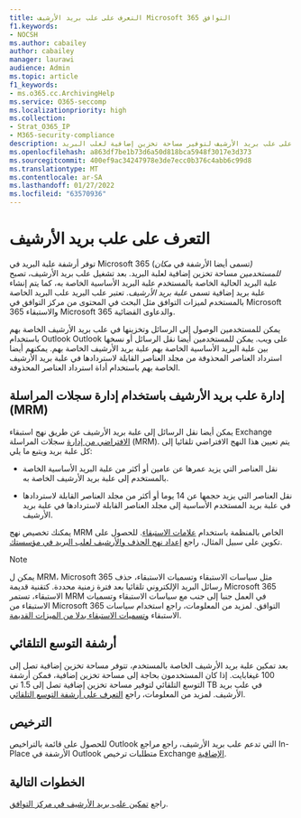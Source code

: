 ```yaml
---
title: التعرف على علب بريد الأرشيف Microsoft 365 التوافق
f1.keywords:
- NOCSH
ms.author: cabailey
author: cabailey
manager: laurawi
audience: Admin
ms.topic: article
f1_keywords:
- ms.o365.cc.ArchivingHelp
ms.service: O365-seccomp
ms.localizationpriority: high
ms.collection:
- Strat_O365_IP
- M365-security-compliance
description: تعرف على علب بريد الأرشيف لتوفير مساحة تخزين إضافية لعلب البريد.
ms.openlocfilehash: a863df7be1b73d6a50d818bca5948f3017e3d373
ms.sourcegitcommit: 400ef9ac34247978e3de7ecc0b376c4abb6c99d8
ms.translationtype: MT
ms.contentlocale: ar-SA
ms.lasthandoff: 01/27/2022
ms.locfileid: "63570936"
---
```

# <a name="learn-about-archive-mailboxes"></a>التعرف على علب بريد الأرشيف

توفر أرشفة علبة البريد في Microsoft 365 (تسمى أيضا الأرشفة في *مكان) للمستخدمين* مساحة تخزين إضافية لعلبة البريد. بعد تشغيل علب بريد الأرشيف، تصبح علبة البريد الحالية الخاصة بالمستخدم علبة البريد الأساسية  الخاصة به، كما يتم إنشاء علبة بريد إضافية تسمى *علبة بريد الأرشيف*. تعتبر علب البريد علب البريد الخاصة بالمستخدم لميزات التوافق مثل البحث في المحتوى من مركز التوافق في Microsoft 365 والاستبقاء Microsoft 365 والدعاوى القضائية.

يمكن للمستخدمين الوصول إلى الرسائل وتخزينها في علب بريد الأرشيف الخاصة بهم باستخدام Outlook Outlook على ويب. يمكن للمستخدمين أيضا نقل الرسائل أو نسخها بين علبة البريد الأساسية الخاصة بهم علبة بريد الأرشيف الخاصة بهم. يمكنهم أيضا استرداد العناصر المحذوفة من مجلد العناصر القابلة لاستردادها في علبة بريد الأرشيف الخاصة بهم باستخدام أداة استرداد العناصر المحذوفة.

## <a name="managing-archive-mailboxes-with-messaging-records-management-mrm"></a>إدارة علب بريد الأرشيف باستخدام إدارة سجلات المراسلة (MRM)

يمكن أيضا نقل الرسائل إلى علبة بريد الأرشيف عن طريق نهج استبقاء Exchange [الافتراضي من إدارة](/exchange/security-and-compliance/messaging-records-management/default-retention-policy) سجلات المراسلة (MRM). يتم تعيين هذا النهج الافتراضي تلقائيا إلى كل علبة بريد ويتبع ما يلي:

  - نقل العناصر التي يزيد عمرها عن عامين أو أكثر من علبة البريد الأساسية الخاصة بالمستخدم إلى علبة بريد الأرشيف الخاصة به.

  - نقل العناصر التي يزيد حجمها عن 14 يوما أو أكثر من مجلد العناصر القابلة لاستردادها في علبة بريد المستخدم الأساسية إلى مجلد العناصر القابلة لاستردادها في علبة بريد الأرشيف.

يمكنك تخصيص نهج MRM الخاص بالمنظمة باستخدام [علامات الاستبقاء](/exchange/security-and-compliance/messaging-records-management/retention-tags-and-policies). للحصول على تكوين على سبيل المثال، راجع [إعداد نهج الحذف والأرشيف لعلب البريد في مؤسستك](set-up-an-archive-and-deletion-policy-for-mailboxes.md).

> [!NOTE]
> يمكن ل MRM، Microsoft 365 مثل سياسات الاستبقاء وتسميات الاستبقاء، حذف رسائل البريد الإلكتروني تلقائيا بعد فترة زمنية محددة. كتقنية قديمة Microsoft 365 الاستبقاء، تستمر MRM في العمل جنبا إلى جنب مع سياسات الاستبقاء وتسميات الاستبقاء من Microsoft 365 التوافق. لمزيد من المعلومات، راجع استخدام سياسات الاستبقاء [وتسميات الاستبقاء بدلا من الميزات القديمة](retention.md#use-retention-policies-and-retention-labels-instead-of-older-features).

## <a name="auto-expanding-archiving"></a>أرشفة التوسع التلقائي 

بعد تمكين علبة بريد الأرشيف الخاصة بالمستخدم، تتوفر مساحة تخزين إضافية تصل إلى 100 غيغابايت. إذا كان المستخدمون بحاجة إلى مساحة تخزين إضافية، فمكن أرشفة التوسع التلقائي لتوفير مساحة تخزين إضافية تصل إلى 1.5 تي TB في علب بريد الأرشيف. لمزيد من المعلومات، راجع [التعرف على أرشفة التوسع التلقائي](autoexpanding-archiving.md).

## <a name="licensing"></a>الترخيص

للحصول على قائمة بالتراخيص Outlook التي تدعم علب بريد الأرشيف، راجع مراجع In-Place الأرشفة في Outlook متطلبات ترخيص Exchange [الإضافية](https://support.microsoft.com/office/46b6b7c5-c3ca-43e5-8424-1e2807917c99).

## <a name="next-steps"></a>الخطوات التالية

راجع [تمكين علب بريد الأرشيف في مركز التوافق](enable-archive-mailboxes.md).